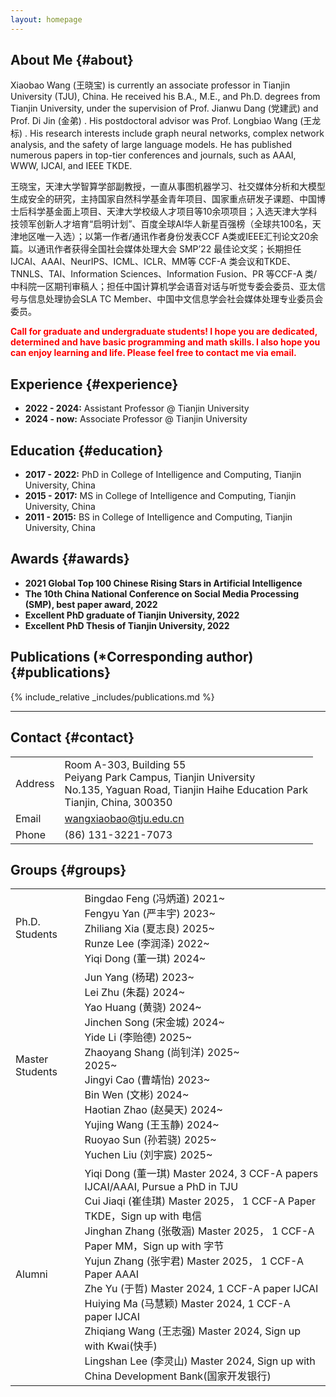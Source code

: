 ```yaml
---
layout: homepage
---
```


## About Me {#about}

Xiaobao Wang (王晓宝) is currently an associate professor in Tianjin University (TJU), China. He received his B.A., M.E., and Ph.D. degrees from Tianjin University, under the supervision of Prof. Jianwu Dang (党建武) and Prof. Di Jin (金弟) . His postdoctoral advisor was Prof. Longbiao Wang (王龙标) . His research interests include graph neural networks, complex network analysis, and the safety of large language models. He has published numerous papers in top-tier conferences and journals, such as AAAI, WWW, IJCAI, and IEEE TKDE.

王晓宝，天津大学智算学部副教授，一直从事图机器学习、社交媒体分析和大模型生成安全的研究，主持国家自然科学基金青年项目、国家重点研发子课题、中国博士后科学基金面上项目、天津大学校级人才项目等10余项项目；入选天津大学科技领军创新人才培育“启明计划”、百度全球Al华人新星百强榜（全球共100名，天津地区唯一入选）；以第一作者/通讯作者身份发表CCF A类或IEEE汇刊论文20余篇。以通讯作者获得全国社会媒体处理大会 SMP’22 最佳论文奖；长期担任 IJCAI、AAAI、NeurIPS、ICML、ICLR、MM等 CCF-A 类会议和TKDE、TNNLS、TAI、Information Sciences、Information Fusion、PR 等CCF-A 类/中科院一区期刊审稿人；担任中国计算机学会语音对话与听觉专委会委员、亚太信号与信息处理协会SLA TC Member、中国中文信息学会社会媒体处理专业委员会委员。  

<strong style="color:red">Call for graduate and undergraduate students! I hope you are dedicated, determined and have basic programming and math skills. I also hope you can enjoy learning and life. Please feel free to contact me via email.</strong>


## Experience {#experience}

- **2022 - 2024:** Assistant Professor @ Tianjin University
- **2024 - now:** Associate Professor @ Tianjin University


## Education {#education}

- **2017 - 2022:** PhD in College of Intelligence and Computing, Tianjin University, China
- **2015 - 2017:** MS in College of Intelligence and Computing, Tianjin University, China
- **2011 - 2015:** BS in College of Intelligence and Computing, Tianjin University, China


## Awards {#awards}
- **2021 Global Top 100 Chinese Rising Stars in Artificial Intelligence** 
- **The 10th China National Conference on Social Media Processing (SMP), best paper award, 2022**
- **Excellent PhD graduate of Tianjin University, 2022**
- **Excellent PhD Thesis of Tianjin University, 2022**


## Publications (*Corresponding author) {#publications}
{% include_relative _includes/publications.md %}


----
## Contact {#contact}

<table class="contact-info">
  <tr>
    <td class="label"><i class="fa fa-map-marker"></i>  Address</td>
    <td>
      Room A-303, Building 55<br>
      Peiyang Park Campus, Tianjin University<br>
      No.135, Yaguan Road, Tianjin Haihe Education Park<br>
      Tianjin, China, 300350
    </td>
  </tr>
  <tr>
    <td class="label"><i class="fa fa-envelope"></i>  Email</td>
    <td><a href="mailto:wangxiaobao@tju.edu.cn">wangxiaobao@tju.edu.cn</a></td>
  </tr>
  <tr>
    <td class="label"><i class="fa fa-phone"></i>  Phone</td>
    <td>(86) 131-3221-7073</td>
  </tr>
</table>



## Groups {#groups}

<table class="contact-info">
  <tr>
      <td class="label">Ph.D. Students</td>
      <td>
          <div class="student-columns">
              <div class="student-column">
                  <div class="student-item">
                      <span class="student-name">Bingdao Feng (冯炳道)</span>
                      <span class="student-year">2021~</span>
                  </div>
                  <div class="student-item">
                      <span class="student-name">Fengyu Yan (严丰宇)</span>
                      <span class="student-year">2023~</span>
                  </div>
                  <div class="student-item">
                      <span class="student-name">Zhiliang Xia (夏志良)</span>
                      <span class="student-year">2025~</span>
                  </div>
              </div>
              <div class="student-column">
                  <div class="student-item">
                      <span class="student-name">Runze Lee (李润泽)</span>
                      <span class="student-year">2022~</span>
                  </div>
                  <div class="student-item">
                      <span class="student-name">Yiqi Dong (董一琪)</span>
                      <span class="student-year">2024~</span>
                 </div>
              </div>
          </div>
      </td>       
  </tr>
  <tr>
      <td class="label">Master Students</td>
      <td>
          <div class="student-columns">
              <div class="student-column">
                  <div class="student-item">
                      <span class="student-name">Jun Yang (杨珺)</span>
                      <span class="student-year">2023~</span>
                  </div>
                  <div class="student-item">
                      <span class="student-name">Lei Zhu (朱磊)</span>
                      <span class="student-year">2024~</span>
                  </div>
                  <div class="student-item">
                      <span class="student-name">Yao Huang (黄骁)</span>
                      <span class="student-year">2024~</span>
                  </div>
                  <div class="student-item">
                      <span class="student-name">Jinchen Song (宋金城)</span>
                      <span class="student-year">2024~</span>
                  </div>
                  <div class="student-item">
                      <span class="student-name">Yide Li (李贻德)</span>
                      <span class="student-year">2025~</span>
                  </div>
                  <div class="student-item">
                      <span class="student-name">Zhaoyang Shang (尚钊洋)</span>
                      <span class="student-year">2025~</span>
                  </div>
                  <div class="student-item">
                      <span class="student-name"Zuer Deng (邓祖儿)</span>
                      <span class="student-year">2025~</span>
                  </div>
              </div>
              <div class="student-column">
                  <div class="student-item">
                      <span class="student-name">Jingyi Cao (曹靖怡)</span>
                      <span class="student-year">2023~</span>
                  </div>
                  <div class="student-item">
                      <span class="student-name">Bin Wen (文彬)</span>
                      <span class="student-year">2024~</span>
                  </div>
                  <div class="student-item">
                      <span class="student-name">Haotian Zhao (赵昊天)</span>
                      <span class="student-year">2024~</span>
                  </div>
                  <div class="student-item">
                      <span class="student-name">Yujing Wang (王玉静)</span>
                      <span class="student-year">2024~</span>
                  </div>
                  <div class="student-item">
                      <span class="student-name">Ruoyao Sun (孙若骁)</span>
                      <span class="student-year">2025~</span>
                  </div>
                  <div class="student-item">
                      <span class="student-name">Yuchen Liu (刘宇宸)</span>
                      <span class="student-year">2025~</span>
                  </div>
              </div>
          </div>
      </td>
  </tr>
  <tr>
    <td class="label">Alumni</td>
     <td>
        <div class="student-columns">
            <div class="student-column">
                <div class="student-item">
                    <span class="student-name">Yiqi Dong (董一琪)</span>
                    <span>Master 2024, 3 CCF-A papers IJCAI/AAAI, Pursue a PhD in TJU</span>
                </div>
                <div class="student-item">
                    <span class="student-name">Cui Jiaqi (崔佳琪)</span>
                    <span>Master 2025， 1 CCF-A Paper TKDE，Sign up with 电信</span>
                </div>
                <div class="student-item">
                    <span class="student-name">Jinghan Zhang (张敬涵)</span>
                    <span>Master 2025， 1 CCF-A Paper MM，Sign up with 字节</span>
                </div>
                <div class="student-item">
                    <span class="student-name">Yujun Zhang (张宇君)</span>
                    <span>Master 2025， 1 CCF-A Paper AAAI</span>
                </div>
            </div>
            <div class="student-column">
                <div class="student-item">
                    <span class="student-name">Zhe Yu (于哲)</span>
                    <span>Master 2024, 1 CCF-A paper IJCAI</span>
                </div>
                <div class="student-item">
                    <span class="student-name">Huiying Ma (马慧颖)</span>
                    <span>Master 2024, 1 CCF-A paper IJCAI</span>
                </div>
                <div class="student-item">
                    <span class="student-name">Zhiqiang Wang (王志强)</span>
                    <span>Master 2024, Sign up with Kwai(快手)</span>
                </div>
                <div class="student-item">
                    <span class="student-name">Lingshan Lee (李灵山)</span>
                    <span>Master 2024, Sign up with China Development Bank(国家开发银行)</span>
                </div>
            </div>
        </div>
    </td>
  </tr>
</table>

